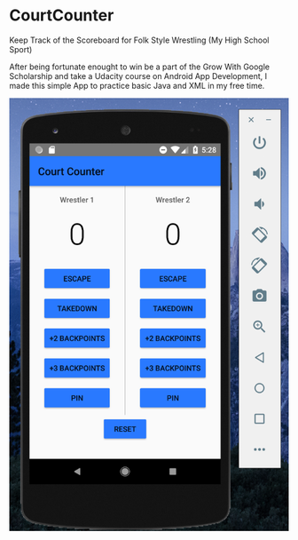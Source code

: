 # CourtCounter
Keep Track of the Scoreboard for Folk Style Wrestling (My High School Sport)


After being fortunate enought to win be a part of the Grow With Google Scholarship 
and take a Udacity course on Android App Development, I made this simple App to practice
basic Java and XML in my free time.

![alt text](https://github.com/johnkarm/CourtCounter/blob/master/CourtCounterPng.png)
